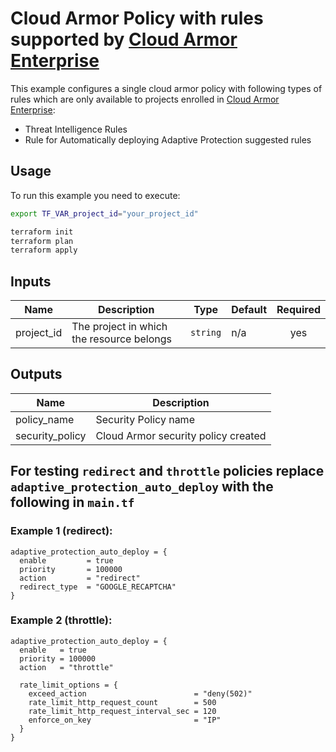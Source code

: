 # Cloud Armor Policy with rules supported by [Cloud Armor Enterprise](https://cloud.google.com/armor/docs/armor-enterprise-overview)

This example configures a single cloud armor policy with following types of rules which are only available to projects enrolled in [Cloud Armor Enterprise](https://cloud.google.com/armor/docs/armor-enterprise-overview):

- Threat Intelligence Rules
- Rule for Automatically deploying Adaptive Protection suggested rules


## Usage

To run this example you need to execute:

```bash
export TF_VAR_project_id="your_project_id"
```

```bash
terraform init
terraform plan
terraform apply
```

<!-- BEGINNING OF PRE-COMMIT-TERRAFORM DOCS HOOK -->
## Inputs

| Name | Description | Type | Default | Required |
|------|-------------|------|---------|:--------:|
| project\_id | The project in which the resource belongs | `string` | n/a | yes |

## Outputs

| Name | Description |
|------|-------------|
| policy\_name | Security Policy name |
| security\_policy | Cloud Armor security policy created |

<!-- END OF PRE-COMMIT-TERRAFORM DOCS HOOK -->

## For testing `redirect` and `throttle` policies replace `adaptive_protection_auto_deploy` with the following in `main.tf`

### Example 1 (redirect):

```
adaptive_protection_auto_deploy = {
  enable         = true
  priority       = 100000
  action         = "redirect"
  redirect_type  = "GOOGLE_RECAPTCHA"
}
```

### Example 2 (throttle):

```
adaptive_protection_auto_deploy = {
  enable   = true
  priority = 100000
  action   = "throttle"

  rate_limit_options = {
    exceed_action                        = "deny(502)"
    rate_limit_http_request_count        = 500
    rate_limit_http_request_interval_sec = 120
    enforce_on_key                       = "IP"
  }
}
```
